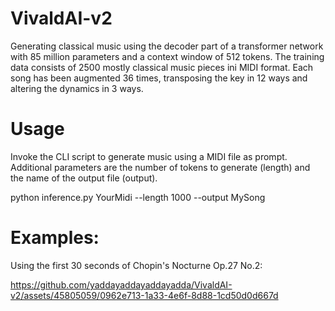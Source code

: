 # VivaldAI-v2
Generating classical music using the decoder part of a transformer network with 85 million parameters and a context window of 512 tokens. 
The training data consists of 2500 mostly classical music pieces ini MIDI format. Each song has been augmented 36 times, transposing the key in 12 ways and altering the dynamics in 3 ways. 

# Usage
Invoke the CLI script to generate music using a MIDI file as prompt. Additional parameters are the number of tokens to generate (length) and the name of the output file (output).

python inference.py YourMidi --length 1000 --output MySong

# Examples:

Using the first 30 seconds of Chopin's Nocturne Op.27 No.2:

https://github.com/yaddayaddayaddayadda/VivaldAI-v2/assets/45805059/0962e713-1a33-4e6f-8d88-1cd50d0d667d

